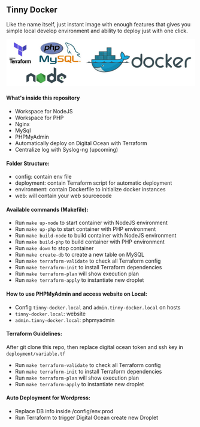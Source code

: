 ## Tinny Docker

Like the name itself, just instant image with enough features that gives you simple local develop environment
and ability to deploy just with one click.

![alt text](images/logo.jpg)
#### What's inside this repository

- Workspace for NodeJS
- Workspace for PHP
- Nginx
- MySql
- PHPMyAdmin
- Automatically deploy on Digital Ocean with Terraform
- Centralize log with Syslog-ng (upcoming)

#### Folder Structure:

- config: contain env file
- deployment: contain Terraform script for automatic deployment
- environment: contain Dockerfile to initialize docker instances
- web: will contain your web sourcecode

#### Available commands (Makefile):

- Run `make up-node` to start container with NodeJS environment
- Run `make up-php` to start container with PHP environment
- Run `make build-node` to build container with NodeJS environment
- Run `make build-php` to build container with PHP environment
- Run `make down` to stop container
- Run `make create-db` to create a new table on MySQL
- Run `make terraform-validate` to check all Terraform config
- Run `make terraform-init` to install Terraform dependencies
- Run `make terraform-plan` will show execution plan
- Run `make terraform-apply` to instantiate new droplet

#### How to use PHPMyAdmin and access website on Local:

- Config `tinny-docker.local` and `admin.tinny-docker.local` on hosts
- `tinny-docker.local`: website
- `admin.tinny-docker.local`: phpmyadmin

#### Terraform Guidelines:

After git clone this repo, then replace digital ocean token and ssh key in `deployment/variable.tf`

- Run `make terraform-validate` to check all Terraform config
- Run `make terraform-init` to install Terraform dependencies
- Run `make terraform-plan` will show execution plan
- Run `make terraform-apply` to instantiate new droplet

#### Auto Deployment for Wordpress:

- Replace DB info inside /config/env.prod
- Run Terraform to trigger Digital Ocean create new Droplet
